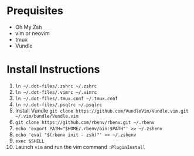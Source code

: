 # Prequisites
* Oh My Zsh
* vim or neovim
* tmux
* Vundle

# Install Instructions
1. `ln ~/.dot-files/.zshrc ~/.zshrc`
1. `ln ~/.dot-files/.vimrc ~/.vimrc`
1. `ln ~/.dot-files/.tmux.conf ~/.tmux.conf`
1. `ln ~/.dot-files/.psqlrc ~/.psqlrc`
1. Install Vundle `git clone https://github.com/VundleVim/Vundle.vim.git ~/.vim/bundle/Vundle.vim`
1. `git clone https://github.com/rbenv/rbenv.git ~/.rbenv`
1. `echo 'export PATH="$HOME/.rbenv/bin:$PATH"' >> ~/.zshenv`
1. `echo 'eval "$(rbenv init - zsh)"' >> ~/.zshenv`
1. `exec $SHELL`
1. Launch `vim` and run the vim command `:PluginInstall`
